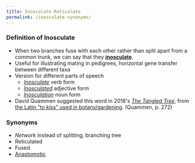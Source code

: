 ```yaml
---
title: Inosculate Reticulate
permalink: /inosculate-synonyms/
---
```


### Definition of Inosculate
* When two branches fuse with each other rather than split apart from a common trunk, we can say that they [**inosculate**](https://en.wikipedia.org/wiki/Inosculation).
* Useful for illustrating mating in pedigrees, horizontal gene transfer between different taxa
* Version for different parts of speech
	* [*Inosculate*](https://www.dictionary.com/browse/inosculate) verb form
	* [*Inosculated*](https://www.thefreedictionary.com/inosculated) adjective form
	* [*Inosculation*](https://english.stackexchange.com/questions/110183/does-the-suffix-ion-in-invention-mean-the-same-in-station) noun form
* David Quammen suggested this word in 2018's [*The Tangled Tree*](https://www.amazon.com/Tangled-Tree-Radical-History-Life/dp/1476776628),  from [the Latin "to kiss" used in botany/gardening](https://books.google.com/books?id=bH6hDwAAQBAJ&pg=PA272&lpg=PA272&dq=david+quammen+tangled+tree+%22inosculation%22&source=bl&ots=Hbvn1Le0tt&sig=ACfU3U1TbqZID9XfXAYlnaMXNHTPH7pweA&hl=en&sa=X&ved=2ahUKEwji7LGpt9vtAhUTBs0KHZDPDkkQ6AEwDnoECAkQAg#v=onepage&q=david%20quammen%20tangled%20tree%20%22inosculation%22&f=false). (Quammen, p. 272)

### Synonyms
* *Network* instead of splitting, branching tree
* Reticulated
* Fused
* [Anastomotic](https://en.wikipedia.org/wiki/Anastomosis)
